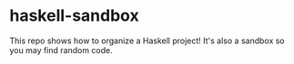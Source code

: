 # haskell-sandbox

This repo shows how to organize a Haskell project! It's also a sandbox so
you may find random code.
